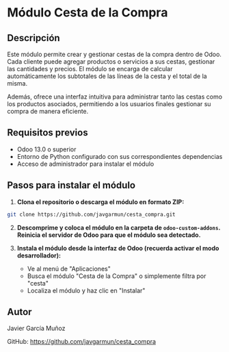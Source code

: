 # Módulo Cesta de la Compra

## Descripción

Este módulo permite crear y gestionar cestas de la compra dentro de Odoo. Cada cliente puede agregar productos o
servicios a sus cestas, gestionar las cantidades y precios. El módulo se encarga de calcular automáticamente los
subtotales de las líneas de la cesta y el total de la misma.

Además, ofrece una interfaz intuitiva para administrar tanto las cestas como los productos asociados, permitiendo a los
usuarios finales gestionar su compra de manera eficiente.

## Requisitos previos

- Odoo 13.0 o superior
- Entorno de Python configurado con sus correspondientes dependencias
- Acceso de administrador para instalar el módulo

## Pasos para instalar el módulo

1. **Clona el repositorio o descarga el módulo en formato ZIP:**

```bash
git clone https://github.com/javgarmun/cesta_compra.git
```

2. **Descomprime y coloca el módulo en la carpeta de `odoo-custom-addons`. Reinicia el servidor de Odoo
   para que el módulo sea detectado.**
   

3. **Instala el módulo desde la interfaz de Odoo (recuerda activar el modo desarrollador):**
   - Ve al menú de "Aplicaciones"
   - Busca el módulo "Cesta de la Compra" o simplemente filtra por "cesta"
   - Localiza el módulo y haz clic en "Instalar"
   
## Autor

Javier García Muñoz

GitHub: https://github.com/javgarmun/cesta_compra